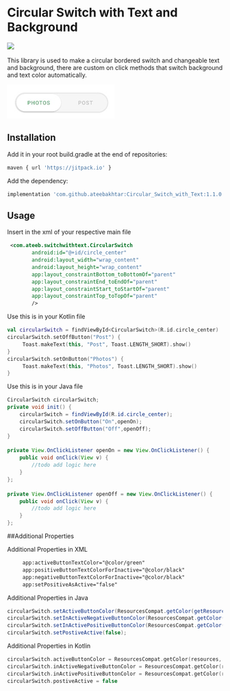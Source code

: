 # Circular Switch with Text and Background 
[![](https://jitpack.io/v/ateebakhtar/Circular_Switch_with_Text.svg)](https://jitpack.io/#ateebakhtar/Circular_Switch_with_Text) 

This library is used to make a circular bordered switch and changeable text and background, there are custom on click methods that switch background and text color automatically.

![Screen Shot](screenshot.jpg)

## Installation

Add it in your root build.gradle at the end of repositories:

```bash
maven { url 'https://jitpack.io' }
```

Add the dependency:

```bash
implementation 'com.github.ateebakhtar:Circular_Switch_with_Text:1.1.0'
```


## Usage

Insert in the xml of your respective main file

```xml
 <com.ateeb.switchwithtext.CircularSwitch
        android:id="@+id/circle_center"
        android:layout_width="wrap_content"
        android:layout_height="wrap_content"
        app:layout_constraintBottom_toBottomOf="parent"
        app:layout_constraintEnd_toEndOf="parent"
        app:layout_constraintStart_toStartOf="parent"
        app:layout_constraintTop_toTopOf="parent"
        />
```
Use this is in your Kotlin file

```kotlin
val circularSwitch = findViewById<CircularSwitch>(R.id.circle_center)
circularSwitch.setOffButton("Post") {
     Toast.makeText(this, "Post", Toast.LENGTH_SHORT).show()
}
circularSwitch.setOnButton("Photos") {
     Toast.makeText(this, "Photos", Toast.LENGTH_SHORT).show()
}
```

Use this is in your Java file
```Java
CircularSwitch circularSwitch;
private void init() {
    circularSwitch = findViewById(R.id.circle_center);
    circularSwitch.setOnButton("On",openOn);
    circularSwitch.setOffButton("Off",openOff);
}

private View.OnClickListener openOn = new View.OnClickListener() {
    public void onClick(View v) {
        //todo add logic here
    }
};

private View.OnClickListener openOff = new View.OnClickListener() {
    public void onClick(View v) {
        //todo add logic here
    }
};
```
##Additional Properties
 
Additional Properties in XML
```xml
     app:activeButtonTextColor="@color/green"
     app:positiveButtonTextColorForInactive="@color/black"
     app:negativeButtonTextColorForInactive="@color/black"
     app:setPositiveAsActive="false"
```
Additional Properties in Java
```java
circularSwitch.setActiveButtonColor(ResourcesCompat.getColor(getResources(),R.color.grey,null));
circularSwitch.setInActiveNegativeButtonColor(ResourcesCompat.getColor(getResources(),R.color.grey,null));
circularSwitch.setInActivePositiveButtonColor(ResourcesCompat.getColor(getResources(),R.color.grey,null));
circularSwitch.setPostiveActive(false);
```

Additional Properties in Kotlin
```kotlin
circularSwitch.activeButtonColor = ResourcesCompat.getColor(resources, R.color.grey, null)
circularSwitch.inActiveNegativeButtonColor = ResourcesCompat.getColor(resources, R.color.grey, null)
circularSwitch.inActivePositiveButtonColor = ResourcesCompat.getColor(resources, R.color.grey, null)
circularSwitch.postiveActive = false
```
